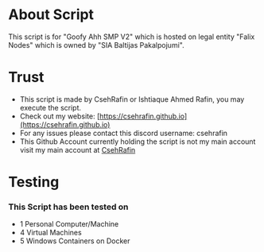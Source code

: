 # About Script
This script is for "Goofy Ahh SMP V2" which is hosted on legal entity "Falix Nodes" which is owned by "SIA Baltijas Pakalpojumi".
# Trust
* This script is made by CsehRafin or Ishtiaque Ahmed Rafin, you may execute the script.
* Check out my website: [https://csehrafin.github.io](https://csehrafin.github.io)
* For any issues please contact this discord username: csehrafin
* This Github Account currently holding the script is not my main account visit my main account at [CsehRafin](https://github.com/CsehRafin)
# Testing
### This Script has been tested on
* 1 Personal Computer/Machine
* 4 Virtual Machines
* 5 Windows Containers on Docker

